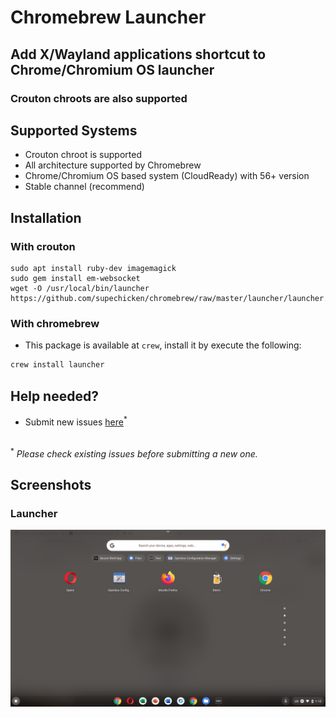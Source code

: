 # Chromebrew Launcher

## Add X/Wayland applications shortcut to Chrome/Chromium OS launcher
### Crouton chroots are also supported

## Supported Systems
- Crouton chroot is supported
- All architecture supported by Chromebrew
- Chrome/Chromium OS based system (CloudReady) with 56+ version
- Stable channel (recommend)

## Installation
### With crouton
```shell
sudo apt install ruby-dev imagemagick
sudo gem install em-websocket
wget -O /usr/local/bin/launcher https://github.com/supechicken/chromebrew/raw/master/launcher/launcher.rb 
```
### With chromebrew
- This package is available at `crew`, install it by execute the following:
```bash
crew install launcher
```
## Help needed?
- Submit new issues [here](https://github.com/skycocker/chromebrew/issues)<sup>*</sup>
<br>
<sup>*</sup> <em>Please check existing issues before submitting a new one.</em>

## Screenshots
### Launcher
<p align="center"><img src="/launcher/screenshot/launcher.png" alt="Launcher Screenshot" /></p>

